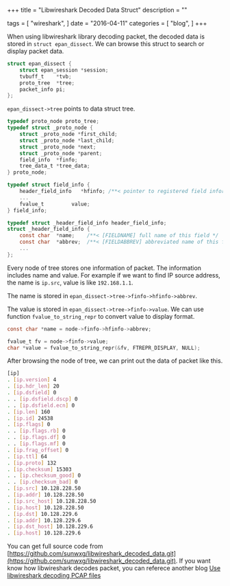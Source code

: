 +++
title = "Libwireshark Decoded Data Struct"
description = ""

tags = [
    "wireshark",
]
date = "2016-04-11"
categories = [
    "blog",
]
+++

When using libwireshark library decoding packet, the decoded data is stored in `struct epan_dissect`.
We can browse this struct to search or display packet data.

```c
struct epan_dissect {
	struct epan_session *session;
	tvbuff_t	*tvb;
	proto_tree	*tree;
	packet_info	pi;
};
```

`epan_dissect->tree` points to data struct tree.

```c
typedef proto_node proto_tree;
typedef struct _proto_node {
	struct _proto_node *first_child;
	struct _proto_node *last_child;
	struct _proto_node *next;
	struct _proto_node *parent;
	field_info  *finfo;
	tree_data_t *tree_data;
} proto_node;
```

```c
typedef struct field_info {
	header_field_info	*hfinfo; /**< pointer to registered field information */
	...
	fvalue_t		 value;
} field_info;
```

```c
typedef struct _header_field_info header_field_info;
struct _header_field_info {
	const char	*name;    /**< [FIELDNAME] full name of this field */
	const char	*abbrev;  /**< [FIELDABBREV] abbreviated name of this field */
	...
};
```

Every node of tree stores one information of packet.
The information includes name and value.
For example if we want to find IP source address, the name is `ip.src`, value is like `192.168.1.1`.

The name is stored in `epan_dissect->tree->finfo->hfinfo->abbrev`.

The value is stored in `epan_dissect->tree->finfo->value`.
We can use function `fvalue_to_string_repr` to convert value to display format.

```c
const char *name = node->finfo->hfinfo->abbrev;

fvalue_t fv = node->finfo->value;
char *value = fvalue_to_string_repr(&fv, FTREPR_DISPLAY, NULL);
```

After browsing the node of tree, we can print out the data of packet like this.

```sh
[ip]
. [ip.version] 4
. [ip.hdr_len] 20
. [ip.dsfield] 0
. . [ip.dsfield.dscp] 0
. . [ip.dsfield.ecn] 0
. [ip.len] 160
. [ip.id] 24538
. [ip.flags] 0
. . [ip.flags.rb] 0
. . [ip.flags.df] 0
. . [ip.flags.mf] 0
. [ip.frag_offset] 0
. [ip.ttl] 64
. [ip.proto] 132
. [ip.checksum] 15303
. . [ip.checksum_good] 0
. . [ip.checksum_bad] 0
. [ip.src] 10.128.228.50
. [ip.addr] 10.128.228.50
. [ip.src_host] 10.128.228.50
. [ip.host] 10.128.228.50
. [ip.dst] 10.128.229.6
. [ip.addr] 10.128.229.6
. [ip.dst_host] 10.128.229.6
. [ip.host] 10.128.229.6
```

You can get full source code from [https://github.com/sunwxg/libwireshark_decoded_data.git](https://github.com/sunwxg/libwireshark_decoded_data.git).
If you want know how libwireshark decodes packet, you can referece another blog [Use libwireshark decoding PCAP files](http://sunwxg.github.io/post/use-libwireshark-decode-packet/)
